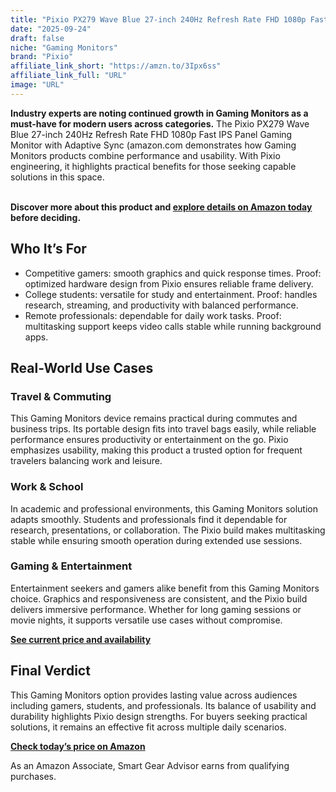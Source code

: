 ```yaml
---
title: "Pixio PX279 Wave Blue 27-inch 240Hz Refresh Rate FHD 1080p Fast IPS Panel Gaming Monitor with Adaptive Sync (amazon.com"
date: "2025-09-24"
draft: false
niche: "Gaming Monitors"
brand: "Pixio"
affiliate_link_short: "https://amzn.to/3Ipx6ss"
affiliate_link_full: "URL"
image: "URL"
---
```


<p><strong>Industry experts are noting continued growth in Gaming Monitors as a must-have for modern users across categories.</strong> The Pixio PX279 Wave Blue 27-inch 240Hz Refresh Rate FHD 1080p Fast IPS Panel Gaming Monitor with Adaptive Sync (amazon.com demonstrates how Gaming Monitors products combine performance and usability. With Pixio engineering, it highlights practical benefits for those seeking capable solutions in this space.</p>
<br>
<strong>Discover more about this product and <a href="https://amzn.to/3Ipx6ss" rel="nofollow sponsored">explore details on Amazon today</a> before deciding.</strong>
<br>

<h2>Who It’s For</h2>
<ul>
  <li>Competitive gamers: smooth graphics and quick response times. Proof: optimized hardware design from Pixio ensures reliable frame delivery.</li>
  <li>College students: versatile for study and entertainment. Proof: handles research, streaming, and productivity with balanced performance.</li>
  <li>Remote professionals: dependable for daily work tasks. Proof: multitasking support keeps video calls stable while running background apps.</li>
</ul>

<h2>Real-World Use Cases</h2>

<h3>Travel & Commuting</h3>
<p>This Gaming Monitors device remains practical during commutes and business trips. Its portable design fits into travel bags easily, while reliable performance ensures productivity or entertainment on the go. Pixio emphasizes usability, making this product a trusted option for frequent travelers balancing work and leisure.</p>

<h3>Work & School</h3>
<p>In academic and professional environments, this Gaming Monitors solution adapts smoothly. Students and professionals find it dependable for research, presentations, or collaboration. The Pixio build makes multitasking stable while ensuring smooth operation during extended use sessions.</p>

<h3>Gaming & Entertainment</h3>
<p>Entertainment seekers and gamers alike benefit from this Gaming Monitors choice. Graphics and responsiveness are consistent, and the Pixio build delivers immersive performance. Whether for long gaming sessions or movie nights, it supports versatile use cases without compromise.</p>

<p><strong><a href="https://amzn.to/3Ipx6ss" rel="nofollow sponsored">See current price and availability</a></strong></p>

<h2>Final Verdict</h2>
<p>This Gaming Monitors option provides lasting value across audiences including gamers, students, and professionals. Its balance of usability and durability highlights Pixio design strengths. For buyers seeking practical solutions, it remains an effective fit across multiple daily scenarios.</p>

<p><strong><a href="https://amzn.to/3Ipx6ss" rel="nofollow sponsored">Check today’s price on Amazon</a></strong></p>

<p>As an Amazon Associate, Smart Gear Advisor earns from qualifying purchases.</p>
